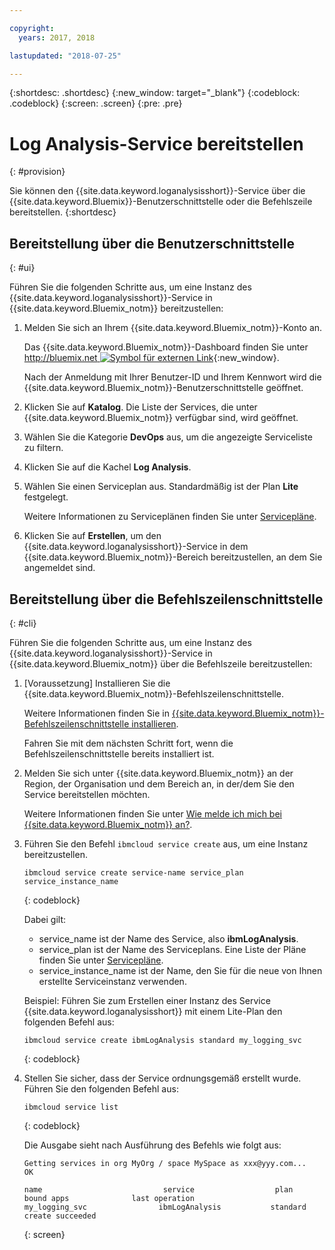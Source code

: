 ```yaml
---

copyright:
  years: 2017, 2018

lastupdated: "2018-07-25"

---
```




{:shortdesc: .shortdesc}
{:new_window: target="_blank"}
{:codeblock: .codeblock}
{:screen: .screen}
{:pre: .pre}


# Log Analysis-Service bereitstellen
{: #provision}

Sie können den {{site.data.keyword.loganalysisshort}}-Service über die {{site.data.keyword.Bluemix}}-Benutzerschnittstelle oder die Befehlszeile bereitstellen.
{:shortdesc}


## Bereitstellung über die Benutzerschnittstelle
{: #ui}

Führen Sie die folgenden Schritte aus, um eine Instanz des {{site.data.keyword.loganalysisshort}}-Service in {{site.data.keyword.Bluemix_notm}} bereitzustellen:

1. Melden Sie sich an Ihrem {{site.data.keyword.Bluemix_notm}}-Konto an.

    Das {{site.data.keyword.Bluemix_notm}}-Dashboard finden Sie unter [http://bluemix.net ![Symbol für externen Link](../../../icons/launch-glyph.svg "Symbol für externen Link")](http://bluemix.net){:new_window}.
    
	Nach der Anmeldung mit Ihrer Benutzer-ID und Ihrem Kennwort wird die {{site.data.keyword.Bluemix_notm}}-Benutzerschnittstelle geöffnet.

2. Klicken Sie auf **Katalog**. Die Liste der Services, die unter {{site.data.keyword.Bluemix_notm}} verfügbar sind, wird geöffnet.

3. Wählen Sie die Kategorie **DevOps** aus, um die angezeigte Serviceliste zu filtern.

4. Klicken Sie auf die Kachel **Log Analysis**.

5. Wählen Sie einen Serviceplan aus. Standardmäßig ist der Plan **Lite** festgelegt.

    Weitere Informationen zu Serviceplänen finden Sie unter [Servicepläne](/docs/services/CloudLogAnalysis/log_analysis_ov.html#plans).
	
6. Klicken Sie auf **Erstellen**, um den {{site.data.keyword.loganalysisshort}}-Service in dem {{site.data.keyword.Bluemix_notm}}-Bereich bereitzustellen, an dem Sie angemeldet sind.
  
 

## Bereitstellung über die Befehlszeilenschnittstelle
{: #cli}

Führen Sie die folgenden Schritte aus, um eine Instanz des {{site.data.keyword.loganalysisshort}}-Service in {{site.data.keyword.Bluemix_notm}} über die Befehlszeile bereitzustellen:

1. [Voraussetzung] Installieren Sie die {{site.data.keyword.Bluemix_notm}}-Befehlszeilenschnittstelle.

   Weitere Informationen finden Sie in [{{site.data.keyword.Bluemix_notm}}-Befehlszeilenschnittstelle installieren](/docs/cli/index.html#overview).
   
   Fahren Sie mit dem nächsten Schritt fort, wenn die Befehlszeilenschnittstelle bereits installiert ist.
    
2. Melden Sie sich unter {{site.data.keyword.Bluemix_notm}} an der Region, der Organisation und dem Bereich an, in der/dem Sie den Service bereitstellen möchten. 

    Weitere Informationen finden Sie unter [Wie melde ich mich bei {{site.data.keyword.Bluemix_notm}} an?](/docs/services/CloudLogAnalysis/qa/cli_qa.html#login).
	
3. Führen Sie den Befehl `ibmcloud service create` aus, um eine Instanz bereitzustellen.

    ```
	ibmcloud service create service-name service_plan service_instance_name
	```
	{: codeblock}
	
	Dabei gilt:
	
	* service_name ist der Name des Service, also **ibmLogAnalysis**.
	* service_plan ist der Name des Serviceplans. Eine Liste der Pläne finden Sie unter [Servicepläne](/docs/services/CloudLogAnalysis/log_analysis_ov.html#plans).
	* service_instance_name ist der Name, den Sie für die neue von Ihnen erstellte Serviceinstanz verwenden.

	Beispiel: Führen Sie zum Erstellen einer Instanz des Service {{site.data.keyword.loganalysisshort}} mit einem Lite-Plan den folgenden Befehl aus:
	
	```
	ibmcloud service create ibmLogAnalysis standard my_logging_svc
	```
	{: codeblock}
	
4. Stellen Sie sicher, dass der Service ordnungsgemäß erstellt wurde. Führen Sie den folgenden Befehl aus:

    ```	
	ibmcloud service list
	```
	{: codeblock}
	
	Die Ausgabe sieht nach Ausführung des Befehls wie folgt aus:
	
	```
    Getting services in org MyOrg / space MySpace as xxx@yyy.com...
    OK
    
    name                           service                  plan                   bound apps              last operation
    my_logging_svc                ibmLogAnalysis           standard                                        create succeeded
	```
	{: screen}

	




